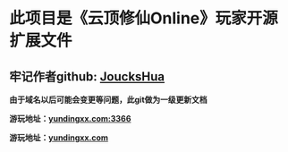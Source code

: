 # 此项目是《云顶修仙Online》玩家开源扩展文件

## 牢记作者github:  <a href='https://github.com/joucksHua'>JoucksHua</a>

**由于域名以后可能会变更等问题，此git做为一级更新文档**

**游玩地址：<a href="http://yundingxx.com:3366">yundingxx.com:3366<a/>**

**游玩地址：<a href="http://yundingxx.com:3366">yundingxx.com<a/>**








